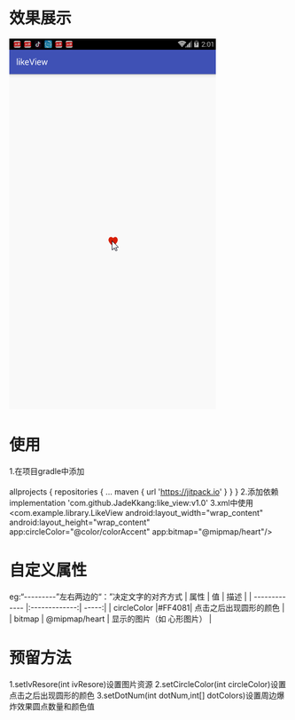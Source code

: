 # 效果展示
![](https://github.com/JadeKkang/like_view/blob/master/images/likeView.gif)
# 使用
1.在项目gradle中添加<br>  
	allprojects {
		repositories {
			...
			maven { url 'https://jitpack.io' }
		}
	}
2.添加依赖
implementation 'com.github.JadeKkang:like_view:v1.0'
3.xml中使用
  <com.example.library.LikeView
        android:layout_width="wrap_content"
        android:layout_height="wrap_content"
        app:circleColor="@color/colorAccent"
        app:bitmap="@mipmap/heart"/>
# 自定义属性
eg:“---------”左右两边的“：”决定文字的对齐方式
| 属性 | 值 | 描述 | 
| ------------- |:-------------:| -----:| 
| circleColor |#FF4081| 点击之后出现圆形的颜色 | 
| bitmap | @mipmap/heart | 显示的图片（如 心形图片） | 
# 预留方法
1.setIvResore(int ivResore)设置图片资源
2.setCircleColor(int circleColor)设置点击之后出现圆形的颜色
3.setDotNum(int dotNum,int[] dotColors)设置周边爆炸效果圆点数量和颜色值



 


